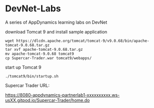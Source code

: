 # DevNet-Labs
A series of AppDynamics learning labs on DevNet

download Tomcat 9 and install sample application

```
wget https://dlcdn.apache.org/tomcat/tomcat-9/v9.0.68/bin/apache-tomcat-9.0.68.tar.gz
tar xvf apache-tomcat-9.0.68.tar.gz
mv apache-tomcat-9.0.68 tomcat9
cp Supercar-Trader.war tomcat9/webapps/
```

start up Tomcat 9

```
./tomcat9/bin/startup.sh
```


Supercar Trader URL:

https://8080-appdynamics-partnerlab1-xxxxxxxxxx.ws-usXX.gitpod.io/Supercar-Trader/home.do
